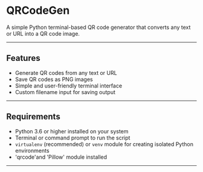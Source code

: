 # QRCodeGen

A simple Python terminal-based QR code generator that converts any text or URL into a QR code image.

---

## Features

- Generate QR codes from any text or URL  
- Save QR codes as PNG images  
- Simple and user-friendly terminal interface  
- Custom filename input for saving output  

---

## Requirements

- Python 3.6 or higher installed on your system  
- Terminal or command prompt to run the script  
- `virtualenv` (recommended) or `venv` module for creating isolated Python environments
- 'qrcode'and 'Pillow' module installed

---

